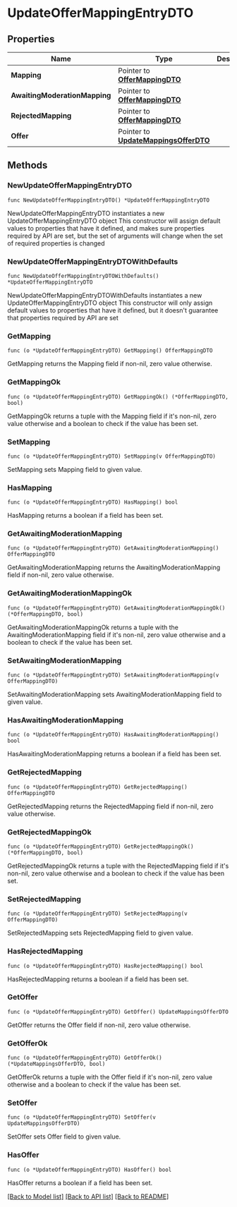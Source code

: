 # UpdateOfferMappingEntryDTO

## Properties

Name | Type | Description | Notes
------------ | ------------- | ------------- | -------------
**Mapping** | Pointer to [**OfferMappingDTO**](OfferMappingDTO.md) |  | [optional] 
**AwaitingModerationMapping** | Pointer to [**OfferMappingDTO**](OfferMappingDTO.md) |  | [optional] 
**RejectedMapping** | Pointer to [**OfferMappingDTO**](OfferMappingDTO.md) |  | [optional] 
**Offer** | Pointer to [**UpdateMappingsOfferDTO**](UpdateMappingsOfferDTO.md) |  | [optional] 

## Methods

### NewUpdateOfferMappingEntryDTO

`func NewUpdateOfferMappingEntryDTO() *UpdateOfferMappingEntryDTO`

NewUpdateOfferMappingEntryDTO instantiates a new UpdateOfferMappingEntryDTO object
This constructor will assign default values to properties that have it defined,
and makes sure properties required by API are set, but the set of arguments
will change when the set of required properties is changed

### NewUpdateOfferMappingEntryDTOWithDefaults

`func NewUpdateOfferMappingEntryDTOWithDefaults() *UpdateOfferMappingEntryDTO`

NewUpdateOfferMappingEntryDTOWithDefaults instantiates a new UpdateOfferMappingEntryDTO object
This constructor will only assign default values to properties that have it defined,
but it doesn't guarantee that properties required by API are set

### GetMapping

`func (o *UpdateOfferMappingEntryDTO) GetMapping() OfferMappingDTO`

GetMapping returns the Mapping field if non-nil, zero value otherwise.

### GetMappingOk

`func (o *UpdateOfferMappingEntryDTO) GetMappingOk() (*OfferMappingDTO, bool)`

GetMappingOk returns a tuple with the Mapping field if it's non-nil, zero value otherwise
and a boolean to check if the value has been set.

### SetMapping

`func (o *UpdateOfferMappingEntryDTO) SetMapping(v OfferMappingDTO)`

SetMapping sets Mapping field to given value.

### HasMapping

`func (o *UpdateOfferMappingEntryDTO) HasMapping() bool`

HasMapping returns a boolean if a field has been set.

### GetAwaitingModerationMapping

`func (o *UpdateOfferMappingEntryDTO) GetAwaitingModerationMapping() OfferMappingDTO`

GetAwaitingModerationMapping returns the AwaitingModerationMapping field if non-nil, zero value otherwise.

### GetAwaitingModerationMappingOk

`func (o *UpdateOfferMappingEntryDTO) GetAwaitingModerationMappingOk() (*OfferMappingDTO, bool)`

GetAwaitingModerationMappingOk returns a tuple with the AwaitingModerationMapping field if it's non-nil, zero value otherwise
and a boolean to check if the value has been set.

### SetAwaitingModerationMapping

`func (o *UpdateOfferMappingEntryDTO) SetAwaitingModerationMapping(v OfferMappingDTO)`

SetAwaitingModerationMapping sets AwaitingModerationMapping field to given value.

### HasAwaitingModerationMapping

`func (o *UpdateOfferMappingEntryDTO) HasAwaitingModerationMapping() bool`

HasAwaitingModerationMapping returns a boolean if a field has been set.

### GetRejectedMapping

`func (o *UpdateOfferMappingEntryDTO) GetRejectedMapping() OfferMappingDTO`

GetRejectedMapping returns the RejectedMapping field if non-nil, zero value otherwise.

### GetRejectedMappingOk

`func (o *UpdateOfferMappingEntryDTO) GetRejectedMappingOk() (*OfferMappingDTO, bool)`

GetRejectedMappingOk returns a tuple with the RejectedMapping field if it's non-nil, zero value otherwise
and a boolean to check if the value has been set.

### SetRejectedMapping

`func (o *UpdateOfferMappingEntryDTO) SetRejectedMapping(v OfferMappingDTO)`

SetRejectedMapping sets RejectedMapping field to given value.

### HasRejectedMapping

`func (o *UpdateOfferMappingEntryDTO) HasRejectedMapping() bool`

HasRejectedMapping returns a boolean if a field has been set.

### GetOffer

`func (o *UpdateOfferMappingEntryDTO) GetOffer() UpdateMappingsOfferDTO`

GetOffer returns the Offer field if non-nil, zero value otherwise.

### GetOfferOk

`func (o *UpdateOfferMappingEntryDTO) GetOfferOk() (*UpdateMappingsOfferDTO, bool)`

GetOfferOk returns a tuple with the Offer field if it's non-nil, zero value otherwise
and a boolean to check if the value has been set.

### SetOffer

`func (o *UpdateOfferMappingEntryDTO) SetOffer(v UpdateMappingsOfferDTO)`

SetOffer sets Offer field to given value.

### HasOffer

`func (o *UpdateOfferMappingEntryDTO) HasOffer() bool`

HasOffer returns a boolean if a field has been set.


[[Back to Model list]](../README.md#documentation-for-models) [[Back to API list]](../README.md#documentation-for-api-endpoints) [[Back to README]](../README.md)



